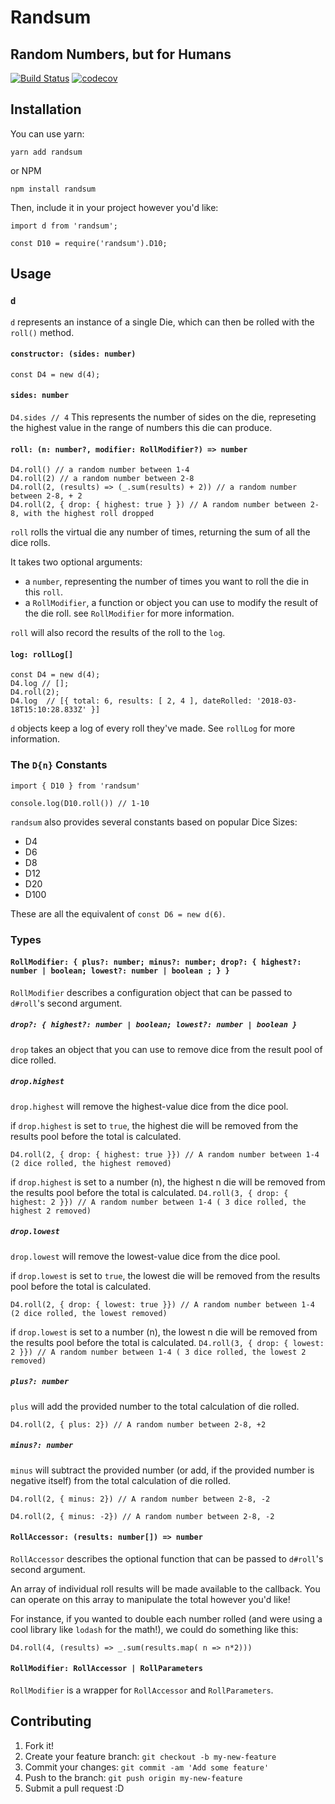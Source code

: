 # Randsum
## Random Numbers, but for Humans

[![Build Status](https://travis-ci.org/alxjrvs/randsum.svg?branch=master)](https://travis-ci.org/alxjrvs/randsum)
[![codecov](https://codecov.io/gh/alxjrvs/randsum/branch/master/graph/badge.svg)](https://codecov.io/gh/alxjrvs/randsum)

## Installation
You can use yarn: 

`yarn add randsum` 

or NPM 

`npm install randsum`

Then, include it in your project however you'd like: 

```
import d from 'randsum';

const D10 = require('randsum').D10;
```

## Usage

### `d`
`d` represents an instance of a single Die, which can then be rolled with the `roll()` method. 

#### `constructor: (sides: number)`
`const D4 = new d(4);`

#### `sides: number`
`D4.sides // 4`
This represents the number of sides on the die, represeting the highest value in the range of numbers this die can produce.

#### `roll: (n: number?, modifier: RollModifier?) => number`
```
D4.roll() // a random number between 1-4
D4.roll(2) // a random number between 2-8
D4.roll(2, (results) => (_.sum(results) + 2)) // a random number between 2-8, + 2
D4.roll(2, { drop: { highest: true } }) // A random number between 2-8, with the highest roll dropped
```
`roll` rolls the virtual die any number of times, returning the sum of all the dice rolls. 

It takes two optional arguments: 
  - a `number`, representing the number of times you want to roll the die in this `roll`. 
  - a `RollModifier`, a function or object you can use to modify the result of the die roll. see `RollModifier` for more information.

`roll` will also record the results of the roll to the `log`. 

#### `log: rollLog[]`
```
const D4 = new d(4);
D4.log // [];
D4.roll(2);
D4.log  // [{ total: 6, results: [ 2, 4 ], dateRolled: '2018-03-18T15:10:28.833Z' }]
```
`d` objects keep a log of every roll they've made. See `rollLog` for more information.

### The `D{n}` Constants
```
import { D10 } from 'randsum'

console.log(D10.roll()) // 1-10
```
`randsum` also provides several constants based on popular Dice Sizes:

- D4
- D6
- D8
- D12
- D20 
- D100

These are all the equivalent of `const D6 = new d(6)`. 

### Types 
#### `RollModifier: { plus?: number; minus?: number; drop?: { highest?: number | boolean; lowest?: number | boolean ; } }`

`RollModifier` describes a configuration object that can be passed to `d#roll`'s second argument. 

##### `drop?: { highest?: number | boolean; lowest?: number | boolean }`
`drop` takes an object that you can use to remove dice from the result pool of dice rolled. 

##### `drop.highest` 
`drop.highest` will remove the highest-value dice from the dice pool. 

if `drop.highest` is set to `true`, the highest die will be removed from the results pool before the total is calculated.

`D4.roll(2, { drop: { highest: true }}) // A random number between 1-4 (2 dice rolled, the highest removed)`

if `drop.highest` is set to a number (n), the highest n die will be removed from the results pool before the total is calculated.
`D4.roll(3, { drop: { highest: 2 }}) // A random number between 1-4 ( 3 dice rolled, the highest 2 removed)`

##### `drop.lowest` 
`drop.lowest` will remove the lowest-value dice from the dice pool. 

if `drop.lowest` is set to `true`, the lowest die will be removed from the results pool before the total is calculated.

`D4.roll(2, { drop: { lowest: true }}) // A random number between 1-4 (2 dice rolled, the lowest removed)`

if `drop.lowest` is set to a number (n), the lowest n die will be removed from the results pool before the total is calculated.
`D4.roll(3, { drop: { lowest: 2 }}) // A random number between 1-4 ( 3 dice rolled, the lowest 2 removed)`


##### `plus?: number`
`plus` will add the provided number to the total calculation of die rolled.

`D4.roll(2, { plus: 2}) // A random number between 2-8, +2`

##### `minus?: number`
`minus` will subtract the provided number (or add, if the provided number is negative itself) from the total calculation of die rolled.

`D4.roll(2, { minus: 2}) // A random number between 2-8, -2`

`D4.roll(2, { minus: -2}) // A random number between 2-8, -2`

#### `RollAccessor: (results: number[]) => number`
`RollAccessor` describes the optional function that can be passed to `d#roll`'s second argument. 

An array of individual roll results will be made available to the callback. You can operate on this array to manipulate the total however you'd like! 

For instance, if you wanted to double each number rolled (and were using a cool library like `lodash` for the math!), we could do something like this: 

`D4.roll(4, (results) => _.sum(results.map( n => n*2)))`

#### `RollModifier: RollAccessor | RollParameters`
`RollModifier` is a wrapper for `RollAccessor` and `RollParameters`.


## Contributing

1. Fork it!
2. Create your feature branch: `git checkout -b my-new-feature`
3. Commit your changes: `git commit -am 'Add some feature'`
4. Push to the branch: `git push origin my-new-feature`
5. Submit a pull request :D

